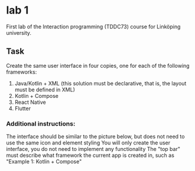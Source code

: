 # lab 1

First lab of the Interaction programming (TDDC73) course for Linköping university.

## Task
Create the same user interface in four copies, one for each of the following frameworks:

1. Java/Kotlin + XML (this solution must be declarative, that is, the layout must be defined in XML)
2. Kotlin + Compose
3. React Native
4. Flutter

### Additional instructions:
The interface should be similar to the picture below, but does not need to use the same icon and element styling
You will only create the user interface, you do not need to implement any functionality
The "top bar" must describe what framework the current app is created in, such as "Example 1: Kotlin + Compose"

